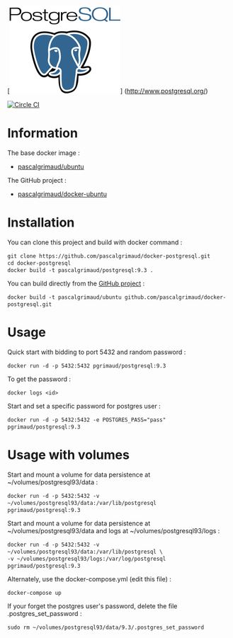 [![logo](https://raw.githubusercontent.com/pascalgrimaud/docker/master/postgresql/postgresql.png)]
(http://www.postgresql.org/)

[![Circle CI](https://circleci.com/gh/pascalgrimaud/docker-postgresql.svg?style=svg)](https://circleci.com/gh/pascalgrimaud/docker-postgresql)

# Information

The base docker image :

  * [pascalgrimaud/ubuntu](https://registry.hub.docker.com/u/pascalgrimaud/ubuntu/)

The GitHub project :

  * [pascalgrimaud/docker-ubuntu](https://github.com/pascalgrimaud/docker-postgresql/)


# Installation
You can clone this project and build with docker command :

```
git clone https://github.com/pascalgrimaud/docker-postgresql.git
cd docker-postgresql
docker build -t pascalgrimaud/postgresql:9.3 .
```

You can build directly from the [GitHub project](https://github.com/pascalgrimaud/docker-postgresql/) :

```
docker build -t pascalgrimaud/ubuntu github.com/pascalgrimaud/docker-postgresql.git
```


# Usage

Quick start with bidding to port 5432 and random password :

```
docker run -d -p 5432:5432 pgrimaud/postgresql:9.3
```

To get the password :

```
docker logs <id>
```

Start and set a specific password for postgres user :

```
docker run -d -p 5432:5432 -e POSTGRES_PASS="pass" pgrimaud/postgresql:9.3
```


# Usage with volumes

Start and mount a volume for data persistence at ~/volumes/postgresql93/data :

```
docker run -d -p 5432:5432 -v ~/volumes/postgresql93/data:/var/lib/postgresql pgrimaud/postgresql:9.3
```

Start and mount a volume for data persistence at ~/volumes/postgresql93/data and logs at ~/volumes/postgresql93/logs :

```
docker run -d -p 5432:5432 -v ~/volumes/postgresql93/data:/var/lib/postgresql \
-v ~/volumes/postgresql93/logs:/var/log/postgresql pgrimaud/postgresql:9.3
```

Alternately, use the docker-compose.yml (edit this file) :

```
docker-compose up
```

If your forget the postgres user's password, delete the file .postgres_set_password :

```
sudo rm ~/volumes/postgresql93/data/9.3/.postgres_set_password
```
